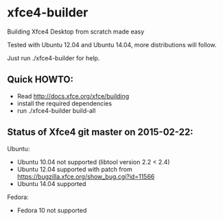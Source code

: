 # xfce4-builder
Building Xfce4 Desktop from scratch made easy

Tested with Ubuntu 12.04 and Ubuntu 14.04, more distributions will follow.

Just run ./xfce4-builder for help.

Quick HOWTO:
------------
- Read http://docs.xfce.org/xfce/building
- install the required dependencies
- run ./xfce4-builder build-all


Status of Xfce4 git master on 2015-02-22:
-----------------------------------------
Ubuntu:
- Ubuntu 10.04 not supported (libtool version 2.2 < 2.4)
- Ubuntu 12.04 supported with patch from https://bugzilla.xfce.org/show_bug.cgi?id=11566
- Ubuntu 14.04 supported
 
Fedora:
- Fedora 10 not supported
